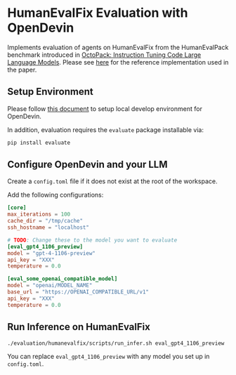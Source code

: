 # HumanEvalFix Evaluation with OpenDevin

Implements evaluation of agents on HumanEvalFix from the HumanEvalPack benchmark introduced in [OctoPack: Instruction Tuning Code Large Language Models](https://arxiv.org/abs/2308.07124). Please see [here](https://github.com/bigcode-project/bigcode-evaluation-harness/blob/main/bigcode_eval/tasks/humanevalpack.py) for the reference implementation used in the paper.

## Setup Environment

Please follow [this document](https://github.com/OpenDevin/OpenDevin/blob/main/Development.md) to setup local develop environment for OpenDevin.

In addition, evaluation requires the `evaluate` package installable via:
```bash
pip install evaluate
```

## Configure OpenDevin and your LLM

Create a `config.toml` file if it does not exist at the root of the workspace.

Add the following configurations:

```toml
[core]
max_iterations = 100
cache_dir = "/tmp/cache"
ssh_hostname = "localhost"

# TODO: Change these to the model you want to evaluate
[eval_gpt4_1106_preview]
model = "gpt-4-1106-preview"
api_key = "XXX"
temperature = 0.0

[eval_some_openai_compatible_model]
model = "openai/MODEL_NAME"
base_url = "https://OPENAI_COMPATIBLE_URL/v1"
api_key = "XXX"
temperature = 0.0
```

## Run Inference on HumanEvalFix

```bash
./evaluation/humanevalfix/scripts/run_infer.sh eval_gpt4_1106_preview
```

You can replace `eval_gpt4_1106_preview` with any model you set up in `config.toml`.

